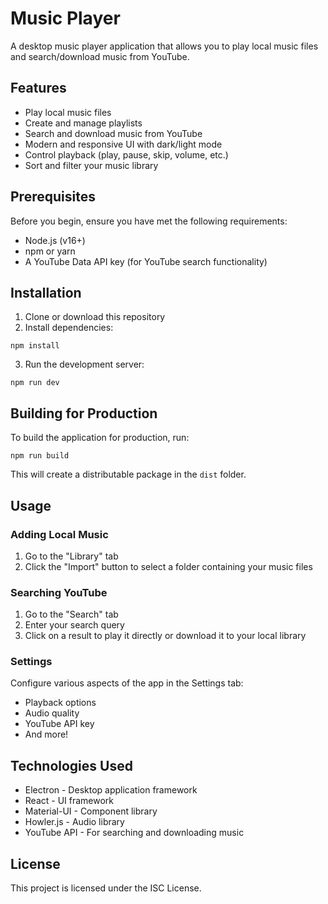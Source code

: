 # Music Player

A desktop music player application that allows you to play local music files and search/download music from YouTube.

## Features

- Play local music files
- Create and manage playlists
- Search and download music from YouTube
- Modern and responsive UI with dark/light mode
- Control playback (play, pause, skip, volume, etc.)
- Sort and filter your music library

## Prerequisites

Before you begin, ensure you have met the following requirements:
- Node.js (v16+)
- npm or yarn
- A YouTube Data API key (for YouTube search functionality)

## Installation

1. Clone or download this repository
2. Install dependencies:
```
npm install
```
3. Run the development server:
```
npm run dev
```

## Building for Production

To build the application for production, run:
```
npm run build
```

This will create a distributable package in the `dist` folder.

## Usage

### Adding Local Music

1. Go to the "Library" tab
2. Click the "Import" button to select a folder containing your music files

### Searching YouTube

1. Go to the "Search" tab
2. Enter your search query
3. Click on a result to play it directly or download it to your local library

### Settings

Configure various aspects of the app in the Settings tab:
- Playback options
- Audio quality
- YouTube API key
- And more!

## Technologies Used

- Electron - Desktop application framework
- React - UI framework
- Material-UI - Component library
- Howler.js - Audio library
- YouTube API - For searching and downloading music

## License

This project is licensed under the ISC License. 